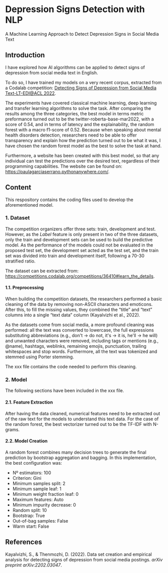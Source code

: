 # Depression Signs Detection with NLP
A Machine Learning Approach to Detect Depression Signs in Social Media Text

## Introduction
I have explored how AI algorithms can be applied to detect signs of depression from social media text in English. 

To do so, I have trained my models on a very recent corpus, extracted from a Codalab competition: <a href="https://competitions.codalab.org/competitions/36410">Detecting Signs of Depression from Social Media Text-LT-EDI@ACL 2022</a>. 

The experiments have covered classical machine learning, deep learning and transfer learning algorithms to solve the task. After comparing the results among the three categories, the best model in terms metric preformance turned out to be the twitter-roberta-base-mar2022, with a score of 0.54, and in terms of latency and the explainability, the random forest with a macro f1-score of 0.52. Because when speaking about mental health disorders detection, researchers need to be able to offer transparency and explain how the prediction turned out to be what it was, I have chosen the random forest model as the best to solve the task at hand. 

Furthermore, a website has been created with this best model, so that any individual can test the predictions over the desired text, regardless of their programming capabilities. The website can be found on: https://paulagarciaserrano.pythonanywhere.com/.

## Content

This respository contains the coding files used to develop the aforementioned model.

### 1. Dataset

The competition organizers offer three sets: train, development and test. However, as the _Label_ feature is only present in two of the three datasets, only the train and development sets can be used to build the predictive model. As the performance of the models could not be evaluated in the proposed test set, the development set acted as the test set, and the train set was divided into train and development itself, following a 70-30 stratified ratio.

The dataset can be extracted from: https://competitions.codalab.org/competitions/36410#learn_the_details.

#### 1.1. Preprocessing

When building the competition datasets, the researchers performed a basic cleaning of the data by removing non-ASCII characters and emoticons. After this, to fill the missing values, they combined the “title” and “text” columns into a single “text data” column (Kayalvizhi et al., 2022).

As the datasets come from social media, a more profound cleaning was performed: all the text was converted to lowercase, the full expressions substituting abbreviations (e.g., don't → do not, it's → it is, he'll → he will) and unwanted characters were removed, including tags or mentions (e.g., @name), hashtags, weblinks, remaining emojis, punctuation, trailing whitespaces and stop words. Furthermore, all the text was tokenized and stemmed using Porter stemming.

The xxx file contains the code needed to perform this cleaning.

### 2. Model

The following sections have been included in the xxx file.

#### 2.1. Feature Extraction

After having the data cleaned, numerical features need to be extracted out of the raw text for the models to understand this text data. For the case of the random forest, the best vectorizer turned out to be the TF-IDF with N-grams.

#### 2.2. Model Creation

A random forest combines many decision trees to generate the final prediction by bootstrap aggregation and bagging. In this implementation, the best configuration was:

* Nº estimators: 100
* Criterion: Gini
* Minimum samples split: 2
* Minimum sample leaf: 1
* Minimum weight fraction leaf: 0
* Maximum features: Auto
* Minimum impurity decrease: 0
* Random split: 10
* Bootstrap: True
* Out-of-bag samples: False
* Warm start: False

## References

Kayalvizhi, S., & Thenmozhi, D. (2022). Data set creation and empirical analysis for detecting signs of depression from social media postings. _arXiv preprint arXiv:2202.03047_.
